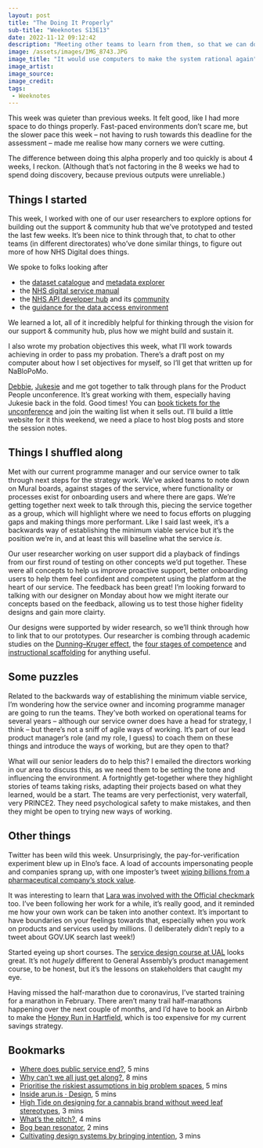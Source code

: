 ```yaml
---
layout: post
title: "The Doing It Properly"
sub-title: "Weeknotes S13E13"
date: 2022-11-12 09:12:42
description: "Meeting other teams to learn from them, so that we can do a proper job on making our alpha a viable beta."
image: /assets/images/IMG_8743.JPG
image_title: "It would use computers to make the system rational again"
image_artist: 
image_source:
image_credit: 
tags:
 - Weeknotes
---
```


This week was quieter than previous weeks. It felt good, like I had more space to do things properly. Fast-paced environments don’t scare me, but the slower pace this week – not having to rush towards this deadline for the assessment – made me realise how many corners we were cutting. 

The difference between doing this alpha properly and too quickly is about 4 weeks, I reckon. (Although that’s not factoring in the 8 weeks we had to spend doing discovery, because previous outputs were unreliable.)

## Things I started

This week, I worked with one of our user researchers to explore options for building out the support & community hub that we’ve prototyped and tested the last few weeks. It’s been nice to think through that, to chat to other teams (in different directorates) who’ve done similar things, to figure out more of how NHS Digital does things. 

We spoke to folks looking after
- the [dataset catalogue](https://digital.nhs.uk/services/data-access-request-service-dars/dars-products-and-services/data-set-catalogue) and [metadata explorer](https://digital.nhs.uk/services/data-access-request-service-dars/dars-products-and-services/metadata-dashboard)
- the [NHS digital service manual](https://service-manual.nhs.uk)
- the [NHS API developer hub](https://digital.nhs.uk/developer) and its [community](https://developer.community.nhs.uk)
- the [guidance for the data access environment](https://digital.nhs.uk/services/data-access-environment-dae/user-guides)

We learned a lot, all of it incredibly helpful for thinking through the vision for our support & community hub, plus how we might build and sustain it.

I also wrote my probation objectives this week, what I’ll work towards achieving in order to pass my probation. There’s a draft post on my computer about how I set objectives for myself, so I’ll get that written up for NaBloPoMo.

[Debbie](https://twitter.com/DebBlanch44), [Jukesie](https://twitter.com/jukesie) and me got together to talk through plans for the Product People unconference. It’s great working with them, especially having Jukesie back in the fold. Good times! You can [book tickets for the unconference](https://www.eventbrite.co.uk/e/product-people-unconference-2023-tickets-466196996767) and join the waiting list when it sells out. I’ll build a little website for it this weekend, we need a place to host blog posts and store the session notes.
  
## Things I shuffled along

Met with our current programme manager and our service owner to talk through next steps for the strategy work. We’ve asked teams to note down on Mural boards, against stages of the service, where functionality or processes exist for onboarding users and where there are gaps. We’re getting together next week to talk through this, piecing the service together as a group, which will highlight where we need to focus efforts on plugging gaps and making things more performant. Like I said last week, it’s a backwards way of establishing the minimum viable service but it’s the position we’re in, and at least this will baseline what the service _is_. 

Our user researcher working on user support did a playback of findings from our first round of testing on other concepts we’d put together. These were all concepts to help us improve proactive support, better onboarding users to help them feel confident and competent using the platform at the heart of our service. The feedback has been great! I’m looking forward to talking with our designer on Monday about how we might iterate our concepts based on the feedback, allowing us to test those higher fidelity designs and gain more clairty.

Our designs were supported by wider research, so we’ll think through how to link that to our prototypes. Our researcher is combing through academic studies on the [Dunning–Kruger effect](https://en.wikipedia.org/wiki/Dunning%E2%80%93Kruger_effect), the [four stages of competence](https://en.wikipedia.org/wiki/Four_stages_of_competence) and [instructional scaffolding](https://en.wikipedia.org/wiki/Instructional_scaffolding) for anything useful. 

## Some puzzles

Related to the backwards way of establishing the minimum viable service, I’m wondering how the service owner and incoming programme manager are going to run the teams. They’ve both worked on operational teams for several years – although our service owner does have a head for strategy, I think – but there’s not a sniff of agile ways of working. It’s part of our lead product manager’s role (and my role, I guess) to coach them on these things and introduce the ways of working, but are they open to that?

What will our senior leaders do to help this? I emailed the directors working in our area to discuss this, as we need them to be setting the tone and influencing the environment. A fortnightly get-together where they highlight stories of teams taking risks, adapting their projects based on what they learned, would be a start. The teams are very perfectionist, very waterfall, very PRINCE2. They need psychological safety to make mistakes, and then they might be open to trying new ways of working.

## Other things

Twitter has been wild this week. Unsurprisingly, the pay-for-verification experiment blew up in Elno’s face. A load of accounts impersonating people and companies sprang up, with one imposter’s tweet [wiping billions from a pharmaceutical company’s stock value](https://twitter.com/rafaelshimunov/status/1591133819918114816). 

It was interesting to learn that [Lara was involved with the Official checkmark](https://twitter.com/laraisuncool/status/1590372018062766081) too. I’ve been following her work for a while, it’s really good, and it reminded me how your own work can be taken into another context. It’s important to have boundaries on your feelings towards that, especially when you work on products and services used by millions. (I deliberately didn’t reply to a tweet about GOV.UK search last week!)

Started eyeing up short courses. The [service design course at UAL](https://www.arts.ac.uk/subjects/business-and-management-and-science/short-courses/service-design-and-design-thinking/service-design-and-innovation-intensive-short-course-lcc) looks great. It’s not _hugely_ different to General Assembly’s product management course, to be honest, but it’s the lessons on stakeholders that caught my eye.

Having missed the half-marathon due to coronavirus, I’ve started training for a marathon in February. There aren’t many trail half-marathons happening over the next couple of months, and I’d have to book an Airbnb to make the [Honey Run in Hartfield](https://findarace.com/events/the-hartfield-honey-run), which is too expensive for my current savings strategy.

## Bookmarks

- [Where does public service end?](https://drblangry.notion.site/1a2791b46b43488b96d4b4bc27645818), 5 mins
- [Why can't we all just get along?](https://emilywebber.co.uk/why-cant-we-all-just-get-along/), 8 mins
- [Prioritise the riskiest assumptions in big problem spaces](https://services.blog.gov.uk/2022/11/03/prioritise-the-riskiest-assumptions-in-big-problem-spaces/), 5 mins
- [Inside arun.is · Design](https://www.arun.is/blog/arun-is-design/), 5 mins
- [High Tide on designing for a cannabis brand without weed leaf stereotypes](https://www.itsnicethat.com/news/high-tide-bloom-graphic-design-011122), 3 mins
- [What’s the pitch?](https://digitalbydefault.com/2022/11/06/whats-the-pitch/), 4 mins
- [Bog bean resonator](https://russelldavies.typepad.com/planning/2022/11/bog-bean-resonator.html), 2 mins
- [Cultivating design systems by bringing intention](https://amyhupe.co.uk/articles/Bringing-intention-to-design-systems/), 3 mins